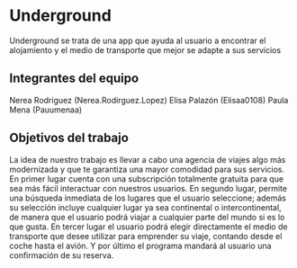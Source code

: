 # Underground

Underground se trata de una app que ayuda al usuario a encontrar el alojamiento y el medio de transporte que mejor se adapte a sus servicios

## Integrantes del equipo

Nerea Rodriguez (Nerea.Rodirguez.Lopez)
Elisa Palazón (Elisaa0108)
Paula Mena (Pauumenaa)

## Objetivos del trabajo

La idea de nuestro trabajo es llevar a cabo una agencia de viajes algo más modernizada y que te garantiza una mayor comodidad para sus servicios. En primer lugar cuenta con una subscripción totalmente gratuita para que sea más fácil interactuar con nuestros usuarios. En segundo lugar, permite una búsqueda inmediata de los lugares que el usuario seleccione; además su selección incluye cualquier lugar ya sea continental o intercontinental, de manera que el usuario podrá viajar a cualquier parte del mundo si es lo que gusta. En tercer lugar el usuario podrá elegir directamente el medio de transporte que desee utilizar para emprender su viaje, contando desde el coche hasta el avión. Y por último el programa mandará al usuario una confirmación de su reserva.


